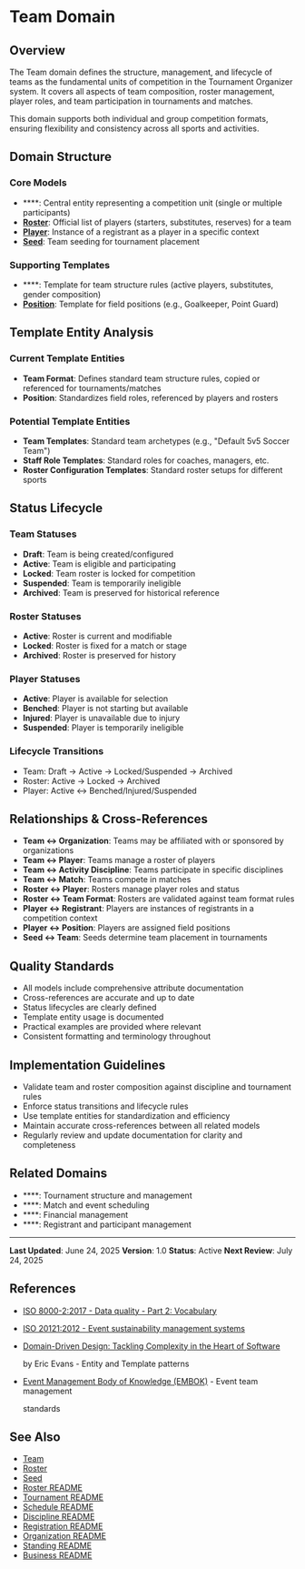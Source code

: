 # **Team Domain**

## **Overview**

The Team domain defines the structure, management, and lifecycle of teams as the fundamental units of competition in the
Tournament Organizer system. It covers all aspects of team composition, roster management, player roles, and team
participation in tournaments and matches.

This domain supports both individual and group competition formats, ensuring flexibility and consistency across all
sports and activities.

## **Domain Structure**

### **Core Models**

- \*\*\*\*: Central entity representing a competition unit (single or multiple participants)
- **[Roster](../team/roster.md)**: Official list of players (starters, substitutes, reserves) for a team
- **[Player](roster/player/player.md)**: Instance of a registrant as a player in a specific context
- **[Seed](seed.md)**: Team seeding for tournament placement

### **Supporting Templates**

- \*\*\*\*: Template for team structure rules (active players, substitutes, gender composition)
- **[Position](roster/player/position.md)**: Template for field positions (e.g., Goalkeeper, Point Guard)

## **Template Entity Analysis**

### **Current Template Entities**

- **Team Format**: Defines standard team structure rules, copied or referenced for tournaments/matches
- **Position**: Standardizes field roles, referenced by players and rosters

### **Potential Template Entities**

- **Team Templates**: Standard team archetypes (e.g., "Default 5v5 Soccer Team")
- **Staff Role Templates**: Standard roles for coaches, managers, etc.
- **Roster Configuration Templates**: Standard roster setups for different sports

## **Status Lifecycle**

### **Team Statuses**

- **Draft**: Team is being created/configured
- **Active**: Team is eligible and participating
- **Locked**: Team roster is locked for competition
- **Suspended**: Team is temporarily ineligible
- **Archived**: Team is preserved for historical reference

### **Roster Statuses**

- **Active**: Roster is current and modifiable
- **Locked**: Roster is fixed for a match or stage
- **Archived**: Roster is preserved for history

### **Player Statuses**

- **Active**: Player is available for selection
- **Benched**: Player is not starting but available
- **Injured**: Player is unavailable due to injury
- **Suspended**: Player is temporarily ineligible

### **Lifecycle Transitions**

- Team: Draft → Active → Locked/Suspended → Archived
- Roster: Active → Locked → Archived
- Player: Active ↔ Benched/Injured/Suspended

## **Relationships & Cross-References**

- **Team ↔ Organization**: Teams may be affiliated with or sponsored by organizations
- **Team ↔ Player**: Teams manage a roster of players
- **Team ↔ Activity Discipline**: Teams participate in specific disciplines
- **Team ↔ Match**: Teams compete in matches
- **Roster ↔ Player**: Rosters manage player roles and status
- **Roster ↔ Team Format**: Rosters are validated against team format rules
- **Player ↔ Registrant**: Players are instances of registrants in a competition context
- **Player ↔ Position**: Players are assigned field positions
- **Seed ↔ Team**: Seeds determine team placement in tournaments

## **Quality Standards**

- All models include comprehensive attribute documentation
- Cross-references are accurate and up to date
- Status lifecycles are clearly defined
- Template entity usage is documented
- Practical examples are provided where relevant
- Consistent formatting and terminology throughout

## **Implementation Guidelines**

- Validate team and roster composition against discipline and tournament rules
- Enforce status transitions and lifecycle rules
- Use template entities for standardization and efficiency
- Maintain accurate cross-references between all related models
- Regularly review and update documentation for clarity and completeness

## **Related Domains**

- \*\*\*\*: Tournament structure and management
- \*\*\*\*: Match and event scheduling
- \*\*\*\*: Financial management
- \*\*\*\*: Registrant and participant management

---

**Last Updated**: June 24, 2025 **Version**: 1.0 **Status**: Active **Next Review**: July 24, 2025

## References

- [ISO 8000-2:2017 - Data quality - Part 2: Vocabulary](https://www.iso.org/standard/36326.html)
- [ISO 20121:2012 - Event sustainability management systems](https://www.iso.org/standard/54552.html)
- [Domain-Driven Design: Tackling Complexity in the Heart of Software](https://www.amazon.com/Domain-Driven-Design-Tackling-Complexity-Software/dp/0321125215)

  by Eric Evans - Entity and Template patterns

- [Event Management Body of Knowledge (EMBOK)](https://www.embok.org/index.php/embok-model) - Event team management

  standards

## See Also

- [Team](../team/team.md)
- [Roster](../team/roster.md)
- [Seed](../team/seed.md)
- [Roster README](../team/roster/README.md)
- [Tournament README](../tournament/README.md)
- [Schedule README](../schedule/README.md)
- [Discipline README](../discipline/README.md)
- [Registration README](../registration/README.md)
- [Organization README](../organization/README.md)
- [Standing README](../standing/README.md)
- [Business README](../README.md)

